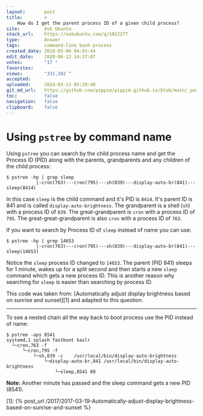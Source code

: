 ```yaml
---
layout:       post
title:        >
    How do I get the parent process ID of a given child process?
site:         Ask Ubuntu
stack_url:    https://askubuntu.com/q/1012277
type:         Answer
tags:         command-line bash process
created_date: 2018-03-06 04:03:44
edit_date:    2020-06-12 14:37:07
votes:        "17 "
favorites:    
views:        "331,202 "
accepted:     
uploaded:     2024-03-11 05:28:40
git_md_url:   https://github.com/pippim/pippim.github.io/blob/main/_posts/2018/2018-03-06-How-do-I-get-the-parent-process-ID-of-a-given-child-process_.md
toc:          false
navigation:   false
clipboard:    false
---
```


# Using `pstree` by command name

Using `pstree` you can search by the child process name and get the Process ID (PID) along with the parents, grandparents and any children of the child process:

``` 
$ pstree -hp | grep sleep
           |-cron(763)---cron(795)---sh(839)---display-auto-br(841)---sleep(8414)
```


In this case `sleep` is the child command and it's PID is `8414`. It's parent ID is 841 and is called `display-auto-brightness`. The grandparent is a shell (`sh`) with a process ID of `839`. The great-grandparent is `cron` with a process ID of `795`. The great-great-grandparent is also `cron` with a process ID of `763`.

If you want to search by Process ID of `sleep` instead of name you can use:

``` 
$ pstree -hp | grep 14653
           |-cron(763)---cron(795)---sh(839)---display-auto-br(841)---sleep(14653)
```

Notice the `sleep` process ID changed to `14653`. The parent (PID 841) sleeps for 1 minute, wakes up for a split second and then starts a new `sleep` command which gets a new process ID. This is another reason why searching for `sleep` is easier than searching by process ID.

This code was taken from: [Automatically adjust display brightness based on sunrise and sunset][1] and adapted to this question.

----------

To see a nested chain all the way back to boot process use the PID instead of name:

``` 
$ pstree -aps 8541
systemd,1 splash fastboot kaslr
  └─cron,763 -f
      └─cron,795 -f
          └─sh,839 -c    /usr/local/bin/display-auto-brightness
              └─display-auto-br,841 /usr/local/bin/display-auto-brightness
                  └─sleep,8541 60
```

**Note:** Another minute has passed and the sleep command gets a new PID (8541).

  [1]: {% post_url /2017/2017-03-19-Automatically-adjust-display-brightness-based-on-sunrise-and-sunset %}

